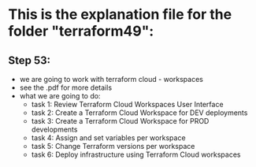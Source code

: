 # This is the explanation file for the folder "terraform49":


## Step 53:
- we are going to work with terraform cloud - workspaces
- see the .pdf for more details
- what we are going to do:
    - task 1: Review Terraform Cloud Workspaces User Interface
    - task 2: Create a Terraform Cloud Workspace for DEV deployments
    - task 3: Create a Terraform Cloud Workspace for PROD developments
    - task 4: Assign and set variables per workspace
    - task 5: Change Terraform versions per workspace
    - task 6: Deploy infrastructure using Terraform Cloud workspaces